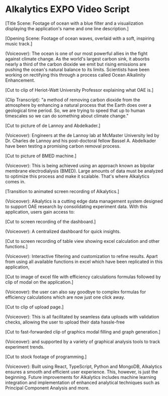 # Alkalytics EXPO Video Script
[Title Scene: Footage of ocean with a blue filter and a visualization displaying the application's name and one line description.]

[Opening Scene: Footage of ocean waves, overlaid with a soft, inspiring music track.]

(Voiceover): The ocean is one of our most powerful allies in the fight against climate change. As the world's largest carbon sink, it absorbs nearly a third of the carbon dioxide we emit but rising emissions are pushing the ocean's natural balance to its limits. Scientists have been working on rectifying this through a process called Ocean Alkalinity Enhancement.

[Cut to clip of Heriot-Watt University Professor explaining what OAE is.]

(Clip Transcript): "a method of removing carbon dioxide from the atmosphere by enhancing a natural process that the Earth does over a geological time period. So, we are trying to speed that up to human timescales so we can do something about climate change."

[Cut to picture of de Lannoy and Abdelkader.]

(Voiceover): Engineers at the de Lannoy lab at McMaster University led by Dr. Charles de Lannoy and his post-doctoral fellow Bassel A. Abdelkader have been testing a promising carbon removal process.

[Cut to picture of BMED machine.]

(Voiceover): This is being achieved using an approach known as bipolar membrane electrodialysis (BMED). Large amounts of data must be analyzed to optimize this process and make it scalable. That's where Alkalytics comes in.

[Transition to animated screen recording of Alkalytics.]

(Voiceover): Alkalytics is a cutting edge data management system designed to support OAE research by consolidating experiment data. With this application, users gain access to:

[Cut to screen recording of the dashboard.]

(Voiceover): A centralized dashboard for quick insights.

[Cut to screen recording of table view showing excel calculation and other functions.]

(Voiceover): Interactive filtering and customization to refine results. Apart from using all available functions in excel which have been replicated in this application, 

[Cut to image of excel file with efficiency calculations formulas followed by clip of modal on the application.]

(Voiceover): the user can also say goodbye to complex formulas for efficiency calculations which are now just one click away.

[Cut to clip of upload page.]

(Voiceover): This is all facilitated by seamless data uploads with validation checks, allowing the user to upload their data hassle-free

[Cut to fast-forwarded clip of graphics modal filling and graph generation.]

(Voiceover): and supported by a variety of graphical analysis tools to track experiment trends.

[Cut to stock footage of programming.]

(Voiceover): Built using React, TypeScript, Python and MongoDB, Alkalytics ensures a smooth and efficient user experience. This, however, is just the beginning. Future improvements for Alkalytics includes machine learning integration and implementation of enhanced analytical techniques such as Principal Component Analysis and more.


